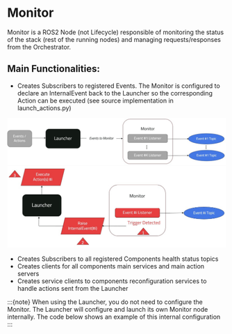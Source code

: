 # Monitor

Monitor is a ROS2 Node (not Lifecycle) responsible of monitoring the status of the stack (rest of the running nodes) and managing requests/responses from the Orchestrator.



## Main Functionalities:
- Creates Subscribers to registered Events. The Monitor is configured to declare an InternalEvent back to the Launcher so the corresponding Action can be executed (see source implementation in launch_actions.py)


![Monitoring events](../_static/images/diagrams/events_actions_config.jpg)
![An Event Trigger](../_static/images/diagrams/events_actions_exec.jpg)

<!-- :::{figure-md} fig-monitor_event_exec

<img src="../_static/images/diagrams/events_actions_exec.jpg" alt="An Event Trigger" width="500px">
..
::: -->


- Creates Subscribers to all registered Components health status topics
- Creates clients for all components main services and main action servers
- Creates service clients to components reconfiguration services to handle actions sent from the Launcher


:::{note} When using the Launcher, you do not need to configure the Monitor. The Launcher will configure and launch its own Monitor node internally. The code below shows an example of this internal configuration
:::
